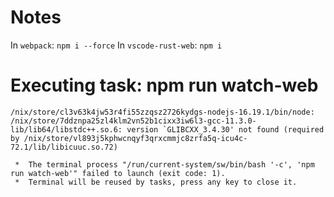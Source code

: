 # Notes

In `webpack`: `npm i --force`
In `vscode-rust-web`: `npm i`



# Executing task: npm run watch-web 

```
/nix/store/cl3v63k4jw53r4fi55zzqsz2726kydgs-nodejs-16.19.1/bin/node: /nix/store/7ddznpa25zl4klm2vn52b1cixx3iw6l3-gcc-11.3.0-lib/lib64/libstdc++.so.6: version `GLIBCXX_3.4.30' not found (required by /nix/store/vl893j5kphwcnqyf3qrxcmmjc8zrfa5q-icu4c-72.1/lib/libicuuc.so.72)

 *  The terminal process "/run/current-system/sw/bin/bash '-c', 'npm run watch-web'" failed to launch (exit code: 1). 
 *  Terminal will be reused by tasks, press any key to close it. 
```
